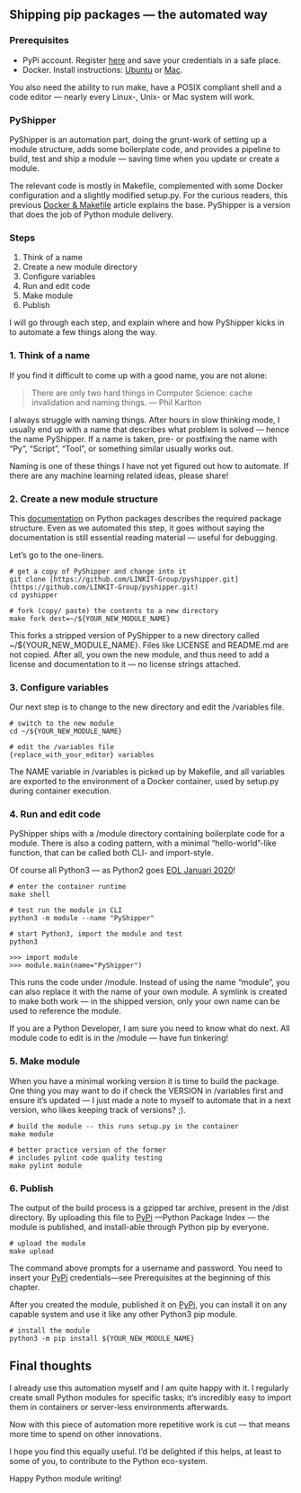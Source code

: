 ## Shipping pip packages — the automated way

### Prerequisites
* PyPi account. Register [here](https://pypi.org/account/register/) and save your credentials in a safe place.
* Docker. Install instructions: [Ubuntu](https://docs.docker.com/install/linux/docker-ce/ubuntu/#install-docker-ce) or [Mac](https://docs.docker.com/docker-for-mac/install/).

You also need the ability to run make, have a POSIX compliant shell and a code editor — nearly every Linux-, Unix- or Mac system will work.

### PyShipper
PyShipper is an automation part, doing the grunt-work of setting up a module structure, adds some boilerplate code, and provides a pipeline to build, test and ship a module — saving time when you update or create a module.

The relevant code is mostly in Makefile, complemented with some Docker configuration and a slightly modified setup.py. For the curious readers, this previous [Docker & Makefile](https://itnext.io/docker-makefile-x-ops-sharing-infra-as-code-parts-ea6fa0d22946?source=friends_link&sk=1c42525c25039efadcbd25776a3019dd) article explains the base. PyShipper is a version that does the job of Python module delivery.

### Steps
 1. Think of a name
 2. Create a new module directory
 3. Configure variables
 4. Run and edit code
 5. Make module
 6. Publish

I will go through each step, and explain where and how PyShipper kicks in to automate a few things along the way.

### 1. Think of a name
If you find it difficult to come up with a good name, you are not alone:
>   There are only two hard things in Computer Science: cache invalidation and naming things.  — Phil Karlton

I always struggle with naming things. After hours in slow thinking mode, I usually end up with a name that describes what problem is solved — hence the name PyShipper. If a name is taken, pre- or postfixing the name with “Py”, “Script”, “Tool”,  or something similar usually works out. 

Naming is one of these things I have not yet figured out how to automate. If there are any machine learning related ideas, please share!

### 2. Create a new module structure
This [documentation](https://python-packaging.readthedocs.io/en/latest/minimal.html) on Python packages describes the required package structure. Even as we automated this step, it goes without saying the documentation is still essential reading material — useful for debugging.

Let’s go to the one-liners.

    # get a copy of PyShipper and change into it
    git clone [https://github.com/LINKIT-Group/pyshipper.git](https://github.com/LINKIT-Group/pyshipper.git)
    cd pyshipper

    # fork (copy/ paste) the contents to a new directory
    make fork dest=~/${YOUR_NEW_MODULE_NAME}

This forks a stripped version of PyShipper to a new directory called ~/${YOUR_NEW_MODULE_NAME}. Files like LICENSE and README.md are not copied. After all, you own the new module, and thus need to add a license and documentation to it — no license strings attached.

### 3. Configure variables
Our next step is to change to the new directory and edit the /variables file.

    # switch to the new module
    cd ~/${YOUR_NEW_MODULE_NAME}

    # edit the /variables file
    {replace_with_your_editor} variables

The NAME variable in /variables is picked up by Makefile, and all variables are exported to the environment of a Docker container,  used by setup.py during container execution.

### 4. Run and edit code
PyShipper ships with a /module directory containing boilerplate code for a module. There is also a coding pattern, with a minimal “hello-world”-like function, that can be called both CLI- and import-style.

Of course all Python3 — as Python2 goes [EOL Januari 2020](https://www.ncsc.gov.uk/blog-post/time-to-shed-python-2)!

    # enter the container runtime
    make shell

    # test run the module in CLI
    python3 -m module --name "PyShipper"

    # start Python3, import the module and test
    python3

    >>> import module
    >>> module.main(name="PyShipper")

This runs the code under /module. Instead of using the name “module”, you can also replace it with the name of your own module. A symlink is created to make both work — in the shipped version, only your own name can be used to reference the module.

If you are a Python Developer, I am sure you need to know what do next. All module code to edit is in the /module — have fun tinkering!

### 5. Make module
When you have a minimal working version it is time to build the package. One thing you may want to do if check the VERSION in /variables first and ensure it’s updated — I just made a note to myself to automate that in a next version, who likes keeping track of versions? ;).

    # build the module -- this runs setup.py in the container
    make module

    # better practice version of the former
    # includes pylint code quality testing
    make pylint module

### 6. Publish
The output of the build process is a gzipped tar archive, present in the /dist directory. By uploading this file to [PyPi](https://pypi.org/) —Python Package Index — the module is published, and install-able through Python pip by everyone.

    # upload the module
    make upload

The command above prompts for a username and password. You need to insert your [PyPi](https://pypi.org/) credentials—see Prerequisites at the beginning of this chapter.

After you created the module, published it on [PyPi](https://pypi.org/), you can install it on any capable system and use it like any other Python3 pip module.

    # install the module
    python3 -m pip install ${YOUR_NEW_MODULE_NAME}

## Final thoughts
I already use this automation myself and I am quite happy with it. I regularly create small Python modules for specific tasks; it’s incredibly easy to import them in containers or server-less environments afterwards. 

Now with this piece of automation more repetitive work is cut — that means more time to spend on other innovations.

I hope you find this equally useful. I’d be delighted if this helps, at least to some of you, to contribute to the Python eco-system.

Happy Python module writing!
